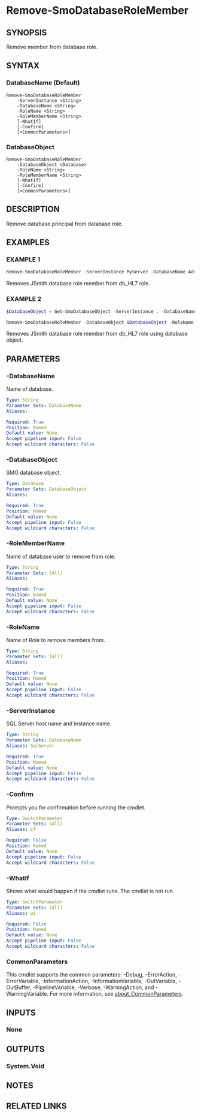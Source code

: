 ﻿---
external help file: SqlServerTools-help.xml
Module Name: SqlServerTools
online version:
schema: 2.0.0
---

# Remove-SmoDatabaseRoleMember

## SYNOPSIS
Remove member from database role.

## SYNTAX

### DatabaseName (Default)
```
Remove-SmoDatabaseRoleMember
	-ServerInstance <String>
	-DatabaseName <String>
	-RoleName <String>
	-RoleMemberName <String>
	[-WhatIf]
	[-Confirm]
	[<CommonParameters>]
```

### DatabaseObject
```
Remove-SmoDatabaseRoleMember
	-DatabaseObject <Database>
	-RoleName <String>
	-RoleMemberName <String>
	[-WhatIf]
	[-Confirm]
	[<CommonParameters>]
```

## DESCRIPTION
Remove database principal from database role.

## EXAMPLES

### EXAMPLE 1
```powershell
Remove-SmoDatabaseRoleMember -ServerInstance MyServer -DatabaseName AdventureWorks -RoleName db_HL7 -RoleMemberName JSmith
```

Removes JSmith database role member from db_HL7 role.

### EXAMPLE 2
```powershell
$DatabaseObject = Get-SmoDatabaseObject -ServerInstance . -DatabaseName AdventureWorks

Remove-SmoDatabaseRoleMember -DatabaseObject $DatabaseObject -RoleName db_HL7 -RoleMemberName JSmith
```

Removes JSmith database role member from db_HL7 role using database object.

## PARAMETERS

### -DatabaseName
Name of database.

```yaml
Type: String
Parameter Sets: DatabaseName
Aliases:

Required: True
Position: Named
Default value: None
Accept pipeline input: False
Accept wildcard characters: False
```

### -DatabaseObject
SMO database object.

```yaml
Type: Database
Parameter Sets: DatabaseObject
Aliases:

Required: True
Position: Named
Default value: None
Accept pipeline input: False
Accept wildcard characters: False
```

### -RoleMemberName
Name of database user to remove from role.

```yaml
Type: String
Parameter Sets: (All)
Aliases:

Required: True
Position: Named
Default value: None
Accept pipeline input: False
Accept wildcard characters: False
```

### -RoleName
Name of Role to remove members from.

```yaml
Type: String
Parameter Sets: (All)
Aliases:

Required: True
Position: Named
Default value: None
Accept pipeline input: False
Accept wildcard characters: False
```

### -ServerInstance
SQL Server host name and instance name.

```yaml
Type: String
Parameter Sets: DatabaseName
Aliases: SqlServer

Required: True
Position: Named
Default value: None
Accept pipeline input: False
Accept wildcard characters: False
```

### -Confirm
Prompts you for confirmation before running the cmdlet.

```yaml
Type: SwitchParameter
Parameter Sets: (All)
Aliases: cf

Required: False
Position: Named
Default value: None
Accept pipeline input: False
Accept wildcard characters: False
```

### -WhatIf
Shows what would happen if the cmdlet runs.
The cmdlet is not run.

```yaml
Type: SwitchParameter
Parameter Sets: (All)
Aliases: wi

Required: False
Position: Named
Default value: None
Accept pipeline input: False
Accept wildcard characters: False
```

### CommonParameters
This cmdlet supports the common parameters: -Debug, -ErrorAction, -ErrorVariable, -InformationAction, -InformationVariable, -OutVariable, -OutBuffer, -PipelineVariable, -Verbose, -WarningAction, and -WarningVariable. For more information, see [about_CommonParameters](http://go.microsoft.com/fwlink/?LinkID=113216).

## INPUTS

### None

## OUTPUTS

### System.Void

## NOTES

## RELATED LINKS
